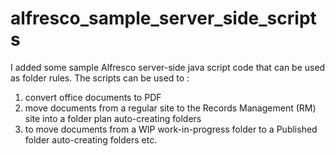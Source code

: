 # alfresco_sample_server_side_scripts

I added some sample Alfresco server-side java script code that can be used as folder rules.
The scripts can be used to :
1. convert office documents to PDF
2. move documents from a regular site to the Records Management (RM) site into a folder plan auto-creating folders
3. to move documents from a WIP work-in-progress folder to a Published folder auto-creating folders
etc.
